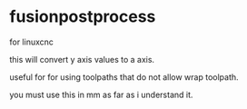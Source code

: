 # fusionpostprocess

for linuxcnc 


this will convert y axis values to a axis.

useful for for using toolpaths that do not allow wrap toolpath.

you must use this in mm as far as i understand it.
